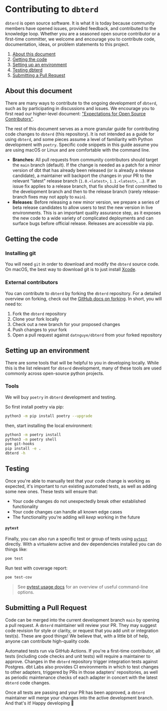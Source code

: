 # Contributing to `dbterd`

`dbterd` is open source software. It is what it is today because community members have opened issues, provided feedback, and contributed to the knowledge loop. Whether you are a seasoned open source contributor or a first-time committer, we welcome and encourage you to contribute code, documentation, ideas, or problem statements to this project.

1. [About this document](#about-this-document)
2. [Getting the code](#getting-the-code)
3. [Setting up an environment](#setting-up-an-environment)
4. [Testing dbterd](#testing)
5. [Submitting a Pull Request](#submitting-a-pull-request)

## About this document

There are many ways to contribute to the ongoing development of `dbterd`, such as by participating in discussions and issues. We encourage you to first read our higher-level document: ["Expectations for Open Source Contributors"](add-document).

The rest of this document serves as a more granular guide for contributing code changes to `dbterd` (this repository). It is not intended as a guide for using `dbterd`, and some pieces assume a level of familiarity with Python development with `poetry`. Specific code snippets in this guide assume you are using macOS or Linux and are comfortable with the command line.

- **Branches:** All pull requests from community contributors should target the `main` branch (default). If the change is needed as a patch for a minor version of dbt that has already been released (or is already a release candidate), a maintainer will backport the changes in your PR to the relevant "latest" release branch (`1.0.<latest>`, `1.1.<latest>`, ...). If an issue fix applies to a release branch, that fix should be first committed to the development branch and then to the release branch (rarely release-branch fixes may not apply to `main`).
- **Releases**: Before releasing a new minor version, we prepare a series of beta release candidates to allow users to test the new version in live environments. This is an important quality assurance step, as it exposes the new code to a wide variety of complicated deployments and can surface bugs before official release. Releases are accessible via pip.

## Getting the code

### Installing git

You will need `git` in order to download and modify the `dbterd` source code. On macOS, the best way to download git is to just install [Xcode](https://developer.apple.com/support/xcode/).

### External contributors

You can contribute to `dbterd` by forking the `dbterd` repository. For a detailed overview on forking, check out the [GitHub docs on forking](https://help.github.com/en/articles/fork-a-repo). In short, you will need to:

1. Fork the `dbterd` repository
2. Clone your fork locally
3. Check out a new branch for your proposed changes
4. Push changes to your fork
5. Open a pull request against `datnguye/dbterd` from your forked repository


## Setting up an environment

There are some tools that will be helpful to you in developing locally. While this is the list relevant for `dbterd` development, many of these tools are used commonly across open-source python projects.

### Tools

We will buy `poetry` in `dbterd` development and testing.

So first install poetry via pip:
```bash
python3 -m pip install poetry --upgrade
```

then, start installing the local environment:
```bash
python3 -m poetry install
python3 -m poetry shell
poe git-hooks
pip install -e .
dbterd -h
```


## Testing

Once you're able to manually test that your code change is working as expected, it's important to run existing automated tests, as well as adding some new ones. These tests will ensure that:
- Your code changes do not unexpectedly break other established functionality
- Your code changes can handle all known edge cases
- The functionality you're adding will _keep_ working in the future

#### `pytest`

Finally, you can also run a specific test or group of tests using [`pytest`](https://docs.pytest.org/en/latest/) directly. With a virtualenv active and dev dependencies installed you can do things like:

```bash
poe test
```

Run test with coverage report:
```bash
poe test-cov
```

> See [pytest usage docs](https://docs.pytest.org/en/6.2.x/usage.html) for an overview of useful command-line options.

## Submitting a Pull Request

Code can be merged into the current development branch `main` by opening a pull request. A `dbterd` maintainer will review your PR. They may suggest code revision for style or clarity, or request that you add unit or integration test(s). These are good things! We believe that, with a little bit of help, anyone can contribute high-quality code.

Automated tests run via GitHub Actions. If you're a first-time contributor, all tests (including code checks and unit tests) will require a maintainer to approve. Changes in the `dbterd` repository trigger integration tests against Postgres. dbt Labs also provides CI environments in which to test changes to other adapters, triggered by PRs in those adapters' repositories, as well as periodic maintenance checks of each adapter in concert with the latest `dbterd` code changes.

Once all tests are passing and your PR has been approved, a `dbterd` maintainer will merge your changes into the active development branch. And that's it! Happy developing :tada:
